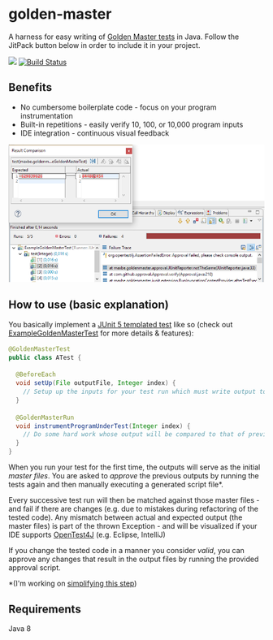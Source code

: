 # golden-master
A harness for easy writing of [Golden Master tests](https://dzone.com/articles/testing-legacy-code-golden) in Java. Follow the JitPack button below in order to include it in your project.

[![](https://jitpack.io/v/maxbechtold/golden-master.svg)](https://jitpack.io/#maxbechtold/golden-master) [![Build Status](https://travis-ci.org/maxbechtold/golden-master.svg?branch=master)](https://travis-ci.org/maxbechtold/golden-master)

## Benefits

* No cumbersome boilerplate code - focus on your program instrumentation
* Built-in repetitions - easily verify 10, 100, or 10,000 program inputs
* IDE integration - continuous visual feedback

![screenshot](src/main/resources/docs/ide-support.PNG)

## How to use (basic explanation)

You basically implement a [JUnit 5 templated test](http://junit.org/junit5/docs/current/user-guide/#writing-tests-test-templates) like so (check out [ExampleGoldenMasterTest](src/test/java/maxbe/goldenmaster/example/ExampleGoldenMasterTest.java) for more details & features):

```java
@GoldenMasterTest
public class ATest {

  @BeforeEach
  void setUp(File outputFile, Integer index) {
    // Setup up the inputs for your test run which must write output to the given file
  }
  
  @GoldenMasterRun
  void instrumentProgramUnderTest(Integer index) {
    // Do some hard work whose output will be compared to that of previous runs
  }
}
```

When you run your test for the first time, the outputs will serve as the initial *master files*. You are asked to *approve* the previous outputs by running the tests again and then manually executing a generated script file*.

Every successive test run will then be matched against those master files - and fail if there are changes (e.g. due to mistakes during refactoring of the tested code). Any mismatch between actual and expected output (the master files) is part of the thrown Exception - and will be visualized if your IDE supports [OpenTest4J](https://github.com/ota4j-team/opentest4j) (e.g. Eclipse, IntelliJ)

If you change the tested code in a manner you consider *valid*, you can approve any changes that result in the output files by running the provided approval script.

*(I'm working on [simplifying this step](https://github.com/maxbechtold/golden-master/issues/2))


## Requirements
Java 8
